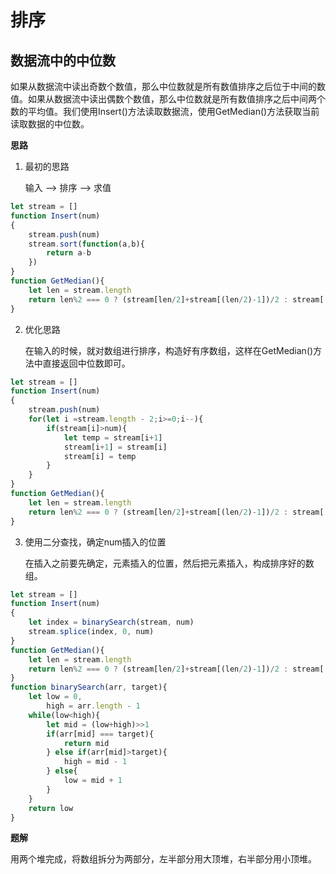 # 排序
## 数据流中的中位数

如果从数据流中读出奇数个数值，那么中位数就是所有数值排序之后位于中间的数值。如果从数据流中读出偶数个数值，那么中位数就是所有数值排序之后中间两个数的平均值。我们使用Insert()方法读取数据流，使用GetMedian()方法获取当前读取数据的中位数。

**思路**

1. 最初的思路

   输入 --> 排序 --> 求值

```javascript
let stream = []
function Insert(num)
{
    stream.push(num)
    stream.sort(function(a,b){
        return a-b
    })
}
function GetMedian(){
    let len = stream.length
    return len%2 === 0 ? (stream[len/2]+stream[(len/2)-1])/2 : stream[(len-1)/2]
}
```

2. 优化思路

   在输入的时候，就对数组进行排序，构造好有序数组，这样在GetMedian()方法中直接返回中位数即可。

```javascript
let stream = []
function Insert(num)
{
    stream.push(num)
    for(let i =stream.length - 2;i>=0;i--){
        if(stream[i]>num){
            let temp = stream[i+1]
            stream[i+1] = stream[i]
            stream[i] = temp
        }
    }
}
function GetMedian(){
    let len = stream.length
    return len%2 === 0 ? (stream[len/2]+stream[(len/2)-1])/2 : stream[(len-1)/2]
}
```

3. 使用二分查找，确定num插入的位置

   在插入之前要先确定，元素插入的位置，然后把元素插入，构成排序好的数组。

```javascript
let stream = []
function Insert(num)
{
    let index = binarySearch(stream, num)
    stream.splice(index, 0, num)
}
function GetMedian(){
    let len = stream.length
    return len%2 === 0 ? (stream[len/2]+stream[(len/2)-1])/2 : stream[(len-1)/2]
}
function binarySearch(arr, target){
    let low = 0,
        high = arr.length - 1
    while(low<high){
        let mid = (low+high)>>1
        if(arr[mid] === target){
            return mid
        } else if(arr[mid]>target){
            high = mid - 1
        } else{
            low = mid + 1
        }
    }
    return low
}
```

**题解**

用两个堆完成，将数组拆分为两部分，左半部分用大顶堆，右半部分用小顶堆。